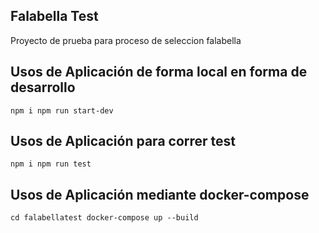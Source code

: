 ## Falabella Test

Proyecto de prueba para proceso de seleccion falabella

## Usos de Aplicación de forma local en forma de desarrollo
`
npm i
npm run start-dev
`

## Usos de Aplicación para correr test
`
npm i
npm run test
`

## Usos de Aplicación mediante docker-compose
`
cd falabellatest
docker-compose up --build
`